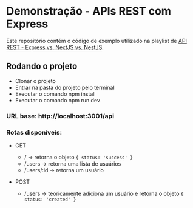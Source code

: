 # Demonstração - APIs REST com Express

Este repositório contém o código de exemplo utilizado na playlist de [API REST - Express vs. NextJS vs. NestJS](https://youtube.com/playlist?list=PLAUv7wjleCugZITBS9EudUpGNTMmH9oZy).

## Rodando o projeto
- Clonar o projeto
- Entrar na pasta do projeto pelo terminal
- Executar o comando npm install
- Executar o comando npm run dev

### URL base: http://localhost:3001/api
### Rotas disponíveis:
- GET
  - / -> retorna o objeto `{ status: 'success' }`
  - /users -> retorna uma lista de usuários
  - /users/:id -> retorna um usuário

- POST
  - /users -> teoricamente adiciona um usuário e retorna o objeto `{ status: 'created' }`
